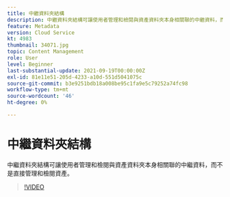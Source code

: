 ```yaml
---
title: 中繼資料夾結構
description: 中繼資料夾結構可讓使用者管理和檢閱與資產資料夾本身相關聯的中繼資料，而不是直接管理和檢閱資產。
feature: Metadata
version: Cloud Service
kt: 4983
thumbnail: 34071.jpg
topic: Content Management
role: User
level: Beginner
last-substantial-update: 2021-09-19T00:00:00Z
exl-id: 81e11e51-205d-4233-a10d-551d5041075c
source-git-commit: b3e9251bdb18a008be95c1fa9e5c79252a74fc98
workflow-type: tm+mt
source-wordcount: '46'
ht-degree: 0%

---
```


# 中繼資料夾結構

中繼資料夾結構可讓使用者管理和檢閱與資產資料夾本身相關聯的中繼資料，而不是直接管理和檢閱資產。

>[!VIDEO](https://video.tv.adobe.com/v/34071?quality=12&learn=on)
